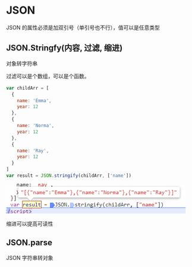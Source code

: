 # JSON

JSON 的属性必须是加双引号（单引号也不行），值可以是任意类型

## JSON.Stringfy(内容, 过滤, 缩进)

对象转字符串

过滤可以是个数组，可以是个函数。

```js
var childArr = [
  {
    name: 'Emma',
    year: 12
  },
  {
    name: 'Norma',
    year: 12
  },
  {
    name: 'Ray',
    year: 12
  }
]
var result = JSON.stringify(childArr, ['name'])
```

![](../images/f7a29502341bb563b1c10cd772630fb9.png)

缩进可以提高可读性

## JSON.parse

JSON 字符串转对象
